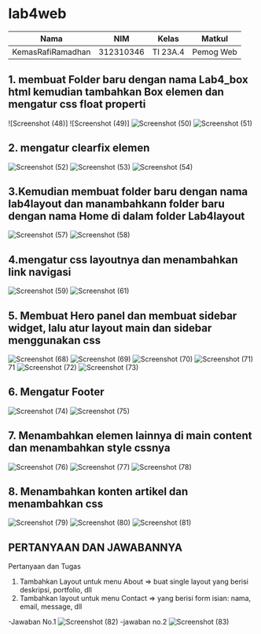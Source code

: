 # lab4web
|Nama|NIM|Kelas|Matkul|
|-----------------|---------|--------|---------|
|KemasRafiRamadhan|312310346|TI 23A.4|Pemog Web|

## 1. membuat Folder baru dengan nama Lab4_box html kemudian tambahkan Box elemen dan mengatur css float properti
![Screenshot (48)]
![Screenshot (49)]
![Screenshot (50)](https://github.com/user-attachments/assets/dd379d73-dc64-4d00-9c15-f28e88c66bac)
![Screenshot (51)](https://github.com/user-attachments/assets/b62a0c7d-7018-4232-bbd9-bcb00107e665)

## 2. mengatur clearfix elemen
![Screenshot (52)](https://github.com/user-attachments/assets/555f7e76-12db-4223-8a4c-14f23f900a42)
![Screenshot (53)](https://github.com/user-attachments/assets/12ae23e0-6ed9-4596-848b-52e84e0dac49)
![Screenshot (54)](https://github.com/user-attachments/assets/f697c728-5f67-40ae-9dec-f23c6055eae0)

## 3.Kemudian membuat folder baru dengan nama lab4layout dan manambahkann folder baru dengan nama Home di dalam folder Lab4layout
![Screenshot (57)](https://github.com/user-attachments/assets/ab090b17-b053-43f9-9cb2-238a9dd7961a)
![Screenshot (58)](https://github.com/user-attachments/assets/2642eb19-a61e-4421-9534-60d0387f0287)

## 4.mengatur css layoutnya dan menambahkan link navigasi
![Screenshot (59)](https://github.com/user-attachments/assets/f915f999-3235-47a4-83b6-b8266ef31930)
![Screenshot (61)](https://github.com/user-attachments/assets/5f10c866-b877-4a11-be88-9337a6febecd)

## 5. Membuat Hero panel dan membuat sidebar widget, lalu atur layout main dan sidebar menggunakan css
![Screenshot (68)](https://github.com/user-attachments/assets/c9bcaa51-fe53-4dc3-ac3c-1095cfb3d4fc)
![Screenshot (69)](https://github.com/user-attachments/assets/48e2ba17-c4c5-4a71-a4a1-fff8dc033265)
![Screenshot (70)](https://github.com/user-attachments/assets/2079d853-90db-4915-a780-053303e046ab)
![Screenshot (71)](https://github.com/user-attachments/assets/6a7b85cb-4925-4824-8f30-97977cf361e0)71
![Screenshot (72)](https://github.com/user-attachments/assets/8779111d-74dc-4ae6-bda2-f77903ee1253)
![Screenshot (73)](https://github.com/user-attachments/assets/aa1cf1dd-28ac-4d3b-8172-8b91d82782b5)

## 6. Mengatur Footer
![Screenshot (74)](https://github.com/user-attachments/assets/53ebff51-6b95-4c41-8d8f-da7964b6f0cb)
![Screenshot (75)](https://github.com/user-attachments/assets/cc0f4ca0-ebee-4aa2-bf14-160136d0e6d7)

## 7. Menambahkan elemen lainnya di main content dan menambahkan style cssnya
![Screenshot (76)](https://github.com/user-attachments/assets/85760abe-7719-46be-84fa-26efd27d1588)
![Screenshot (77)](https://github.com/user-attachments/assets/ebd7d2ee-6464-4f31-9526-3ffdd3ed2884)
![Screenshot (78)](https://github.com/user-attachments/assets/76688fec-3f3d-4853-8062-5f9524ad3e54)

## 8. Menambahkan konten artikel dan menambahkan css
![Screenshot (79)](https://github.com/user-attachments/assets/393a6098-890e-4a76-b0ef-6bbaa786f29a)
![Screenshot (80)](https://github.com/user-attachments/assets/2cb938b9-6696-4524-bf0c-8adefb1648b7)
![Screenshot (81)](https://github.com/user-attachments/assets/54e78e9d-522c-4e0c-9320-e27f0997dfc3)

## PERTANYAAN DAN JAWABANNYA
Pertanyaan dan Tugas
1. Tambahkan Layout untuk menu About
=> buat single layout yang berisi deskripsi, portfolio, dll
2. Tambahkan layout untuk menu Contact
=> yang berisi form isian: nama, email, message, dll

-Jawaban No.1
![Screenshot (82)](https://github.com/user-attachments/assets/e2c450e8-da53-4946-8348-fc0eaa6da473)
-jawaban no.2
![Screenshot (83)](https://github.com/user-attachments/assets/b3092da9-84a7-4e5c-92c8-949fbc6d63c6)
